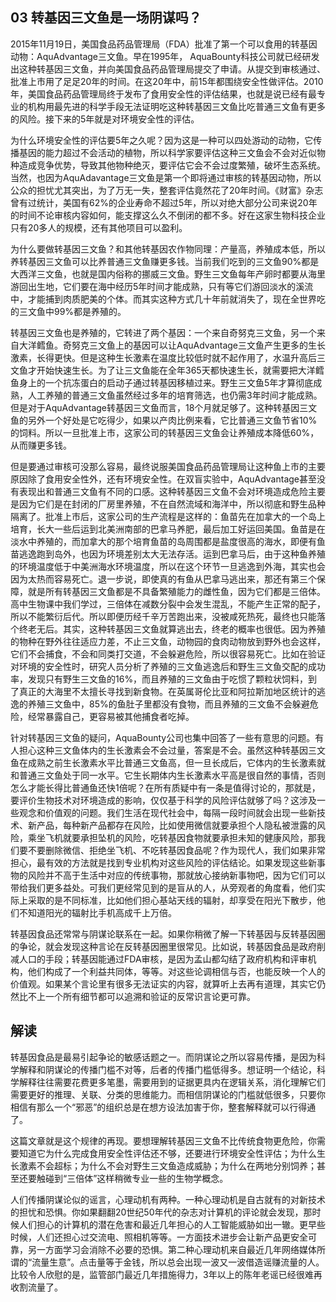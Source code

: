 ## 03 转基因三文鱼是一场阴谋吗？

2015年11月19日，美国食品药品管理局（FDA）批准了第一个可以食用的转基因动物：AquAdvantage三文鱼。早在1995年， AquaBounty科技公司就已经研发出这种转基因三文鱼，并向美国食品药品管理局提交了申请。从提交到审核通过、批准上市用了足足20年的时间。在这20年中，前15年都围绕安全性做评估。2010年，美国食品药品管理局终于发布了食用安全性的评估结果，也就是说已经有最专业的机构用最先进的科学手段无法证明吃这种转基因三文鱼比吃普通三文鱼有更多的风险。接下来的5年就是对环境安全性的评估。

为什么环境安全性的评估要5年之久呢？因为这是一种可以四处游动的动物，它传播基因的能力超过不会活动的植物，所以科学家要评估这种三文鱼会不会对近似物种造成竞争优势，导致其他物种绝灭，要评估它会不会过度繁殖，破坏生态系统。当然，也因为AquAdavantage三文鱼是第一个即将通过审核的转基因动物，所以公众的担忧尤其突出，为了万无一失，整套评估竟然花了20年时间。《财富》杂志曾有过统计，美国有62%的企业寿命不超过5年，所以对绝大部分公司来说20年的时间不论审核内容如何，能支撑这么久不倒闭的都不多。好在这家生物科技企业只有20多人的规模，还有其他项目可以盈利。

为什么要做转基因三文鱼？和其他转基因农作物同理：产量高，养殖成本低，所以养转基因三文鱼可以比养普通三文鱼赚更多钱。当前我们吃到的三文鱼90%都是大西洋三文鱼，也就是国内俗称的挪威三文鱼。野生三文鱼每年产卵时都要从海里游回出生地，它们要在海中经历5年时间才能成熟，只有等它们游回淡水的溪流中，才能捕到肉质肥美的个体。而其实这种方式几十年前就消失了，现在全世界吃的三文鱼中99%都是养殖的。

转基因三文鱼也是养殖的，它转进了两个基因：一个来自奇努克三文鱼，另一个来自大洋鳕鱼。奇努克三文鱼上的基因可以让AquAdvantage三文鱼产生更多的生长激素，长得更快。但是这种生长激素在温度比较低时就不起作用了，水温升高后三文鱼才开始快速生长。为了让三文鱼能在全年365天都快速生长，就需要把大洋鳕鱼身上的一个抗冻蛋白的启动子通过转基因移植过来。野生三文鱼5年才算彻底成熟，人工养殖的普通三文鱼虽然经过多年的培育筛选，也仍需3年时间才能成熟。但是对于AquAdvantage转基因三文鱼而言，18个月就足够了。这种转基因三文鱼的另外一个好处是它吃得少，如果以产肉比例来看，它比普通三文鱼节省10%的饲料。所以一旦批准上市，这家公司的转基因三文鱼会让养殖成本降低60%，从而赚更多钱。

但是要通过审核可没那么容易，最终说服美国食品药品管理局让这种鱼上市的主要原因除了食用安全性外，还有环境安全性。在双盲实验中，AquAdvantage甚至没有表现出和普通三文鱼有不同的口感。这种转基因三文鱼不会对环境造成危险主要是因为它们是在封闭的厂房里养殖，不在自然流域和海洋中，所以彻底和野生品种隔离了。批准上市后，这家公司的生产流程是这样的：鱼苗先在加拿大的一个岛上培育，长大一些后运到北美洲南部的巴拿马养肥，最后加工好运回美国。鱼苗是在淡水中养殖的，而加拿大的那个培育鱼苗的岛周围都是盐度很高的海水，即便有鱼苗逃逸跑到岛外，也因为环境差别太大无法存活。运到巴拿马后，由于这种鱼养殖的环境温度低于中美洲海水环境温度，所以在这个环节一旦逃逸到外海，其实也会因为太热而容易死亡。退一步说，即使真的有鱼从巴拿马逃出来，那还有第三个保障，就是所有转基因三文鱼都是不具备繁殖能力的雌性鱼，因为它们都是三倍体。高中生物课中我们学过，三倍体在减数分裂中会发生混乱，不能产生正常的配子，所以不能繁衍后代。所以即便历经千辛万苦跑出来，没被咸死热死，最终也只能落个终老无后。其实，这种转基因三文鱼就算逃出去，终老的概率也很低。因为养殖的物种在野外往往适应力差，不止三文鱼，动物园的食肉动物放到野外也会这样，它们不会捕食，不会和同类打交道，不会躲避危险，所以很容易死亡。比如在验证对环境的安全性时，研究人员分析了养殖的三文鱼逃逸后和野生三文鱼交配的成功率，发现只有野生三文鱼的16%，而且养殖的三文鱼由于吃惯了颗粒状饲料，到了真正的大海里不太擅长寻找到新食物。在英属哥伦比亚和阿拉斯加地区统计的逃逸的养殖三文鱼中，85%的鱼肚子里都没有食物，而且养殖的三文鱼不会躲避危险，经常暴露自己，更容易被其他捕食者吃掉。

针对转基因三文鱼的疑问，AquaBounty公司也集中回答了一些有意思的问题。有人担心这种三文鱼体内的生长激素会不会过量，答案是不会。虽然这种转基因三文鱼在成熟之前生长激素水平比普通三文鱼高，但一旦长成后，它体内的生长激素就和普通三文鱼处于同一水平。它生长期体内生长激素水平高是很自然的事情，否则怎么才能长得比普通鱼还快1倍呢？在所有质疑中有一条是值得讨论的，那就是，要评价生物技术对环境造成的影响，仅仅基于科学的风险评估就够了吗？这涉及一些观念和价值观的问题。我们生活在现代社会中，每隔一段时间就会出现一些新技术、新产品，每种新产品都存在风险，比如使用微信就要承担个人隐私被泄露的风险，乘坐飞机就要承担坠机的风险，吃转基因食物就要承担未知的健康风险，那我们要不要删除微信、拒绝坐飞机、不吃转基因食品呢？作为现代人，我们如果非常担心，最有效的方法就是找到专业机构对这些风险的评估结论。如果发现这些新事物的风险并不高于生活中对应的传统事物，那就放心接纳新事物吧，因为它们可以带给我们更多益处。可我们更经常见到的是盲从的人，从旁观者的角度看，他们实际上采取的是不同标准，比如他们担心基站天线的辐射，却享受在阳光下散步，他们不知道阳光的辐射比手机高成千上万倍。

转基因食品还常常与阴谋论联系在一起。如果你稍微了解一下转基因与反转基因圈的争论，就会发现这种言论在反转基因圈里很常见。比如说，转基因食品是政府削减人口的手段；转基因能通过FDA审核，是因为孟山都勾结了政府机构和评审机构，他们构成了一个利益共同体，等等。对这些论调相信与否，也能反映一个人的价值观。如果某个言论里有很多无法证实的内容，就算听上去再有道理，其实它仍然比不上一个所有细节都可以追溯和验证的反常识言论更可靠。

## 解读

转基因食品是最易引起争论的敏感话题之一。而阴谋论之所以容易传播，是因为科学解释和阴谋论的传播门槛不对等，后者的传播门槛低得多。想证明一个结论，科学解释往往需要花费更多笔墨，需要用到的证据更具内在逻辑关系，消化理解它们需要更好的推理、关联、分类的思维能力。而相信阴谋论的门槛就低很多，只要你相信有那么一个“邪恶”的组织总是在想方设法加害于你，整套解释就可以行得通了。

这篇文章就是这个规律的再现。要想理解转基因三文鱼不比传统食物更危险，你需要知道它为什么完成食用安全性评估还不够，还要进行环境安全性评估；为什么生长激素不会超标；为什么不会对野生三文鱼造成威胁；为什么在两地分别饲养；甚至还要触碰到“三倍体”这样稍微专业一些的生物学概念。

人们传播阴谋论似的谣言，心理动机有两种。一种心理动机是自古就有的对新技术的担忧和恐惧。你如果翻翻20世纪50年代的杂志对计算机的评论就会发现，那时候人们担心的计算机的潜在危害和最近几年担心的人工智能威胁如出一辙。更早些时候，人们还担心过交流电、照相机等等。一方面技术进步会让新产品更安全可靠，另一方面学习会消除不必要的恐惧。第二种心理动机来自最近几年网络媒体所谓的“流量生意”。点击量等于金钱，所以总会出现一波又一波借造谣赚流量的人。比较令人欣慰的是，监管部门最近几年措施得力，3年以上的陈年老谣已经很难再收割流量了。


